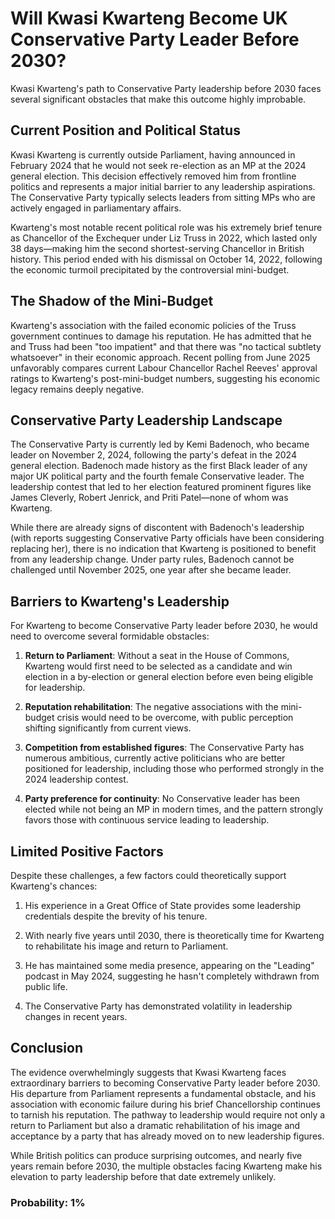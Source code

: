 # Will Kwasi Kwarteng Become UK Conservative Party Leader Before 2030?

Kwasi Kwarteng's path to Conservative Party leadership before 2030 faces several significant obstacles that make this outcome highly improbable.

## Current Position and Political Status

Kwasi Kwarteng is currently outside Parliament, having announced in February 2024 that he would not seek re-election as an MP at the 2024 general election. This decision effectively removed him from frontline politics and represents a major initial barrier to any leadership aspirations. The Conservative Party typically selects leaders from sitting MPs who are actively engaged in parliamentary affairs.

Kwarteng's most notable recent political role was his extremely brief tenure as Chancellor of the Exchequer under Liz Truss in 2022, which lasted only 38 days—making him the second shortest-serving Chancellor in British history. This period ended with his dismissal on October 14, 2022, following the economic turmoil precipitated by the controversial mini-budget.

## The Shadow of the Mini-Budget

Kwarteng's association with the failed economic policies of the Truss government continues to damage his reputation. He has admitted that he and Truss had been "too impatient" and that there was "no tactical subtlety whatsoever" in their economic approach. Recent polling from June 2025 unfavorably compares current Labour Chancellor Rachel Reeves' approval ratings to Kwarteng's post-mini-budget numbers, suggesting his economic legacy remains deeply negative.

## Conservative Party Leadership Landscape

The Conservative Party is currently led by Kemi Badenoch, who became leader on November 2, 2024, following the party's defeat in the 2024 general election. Badenoch made history as the first Black leader of any major UK political party and the fourth female Conservative leader. The leadership contest that led to her election featured prominent figures like James Cleverly, Robert Jenrick, and Priti Patel—none of whom was Kwarteng.

While there are already signs of discontent with Badenoch's leadership (with reports suggesting Conservative Party officials have been considering replacing her), there is no indication that Kwarteng is positioned to benefit from any leadership change. Under party rules, Badenoch cannot be challenged until November 2025, one year after she became leader.

## Barriers to Kwarteng's Leadership

For Kwarteng to become Conservative Party leader before 2030, he would need to overcome several formidable obstacles:

1. **Return to Parliament**: Without a seat in the House of Commons, Kwarteng would first need to be selected as a candidate and win election in a by-election or general election before even being eligible for leadership.

2. **Reputation rehabilitation**: The negative associations with the mini-budget crisis would need to be overcome, with public perception shifting significantly from current views.

3. **Competition from established figures**: The Conservative Party has numerous ambitious, currently active politicians who are better positioned for leadership, including those who performed strongly in the 2024 leadership contest.

4. **Party preference for continuity**: No Conservative leader has been elected while not being an MP in modern times, and the pattern strongly favors those with continuous service leading to leadership.

## Limited Positive Factors

Despite these challenges, a few factors could theoretically support Kwarteng's chances:

1. His experience in a Great Office of State provides some leadership credentials despite the brevity of his tenure.

2. With nearly five years until 2030, there is theoretically time for Kwarteng to rehabilitate his image and return to Parliament.

3. He has maintained some media presence, appearing on the "Leading" podcast in May 2024, suggesting he hasn't completely withdrawn from public life.

4. The Conservative Party has demonstrated volatility in leadership changes in recent years.

## Conclusion

The evidence overwhelmingly suggests that Kwasi Kwarteng faces extraordinary barriers to becoming Conservative Party leader before 2030. His departure from Parliament represents a fundamental obstacle, and his association with economic failure during his brief Chancellorship continues to tarnish his reputation. The pathway to leadership would require not only a return to Parliament but also a dramatic rehabilitation of his image and acceptance by a party that has already moved on to new leadership figures.

While British politics can produce surprising outcomes, and nearly five years remain before 2030, the multiple obstacles facing Kwarteng make his elevation to party leadership before that date extremely unlikely.

### Probability: 1%